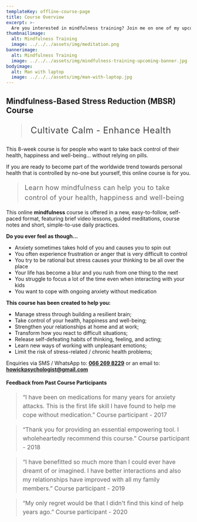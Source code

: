 ```yaml
---
templateKey: offline-course-page
title: Course Overview
excerpt: >-
  Are you interested in mindfulness training? Join me on one of my upcoming courses.
thumbnailimage:
  alt: Mindfulness Training
  image: ../../../assets/img/meditation.png
bannerimage:
  alt: Mindfulness Training
  image: ../../../assets/img/mindfulness-training-upcoming-banner.jpg
bodyimage:
  alt: Man with laptop
  image: ../../../assets/img/man-with-laptop.jpg
---
```


## Mindfulness-Based Stress Reduction (MBSR) Course

<blockquote style="color:#444; font-size: 24px;line-height:1.5;letter-spacing:0.5px">
  Cultivate Calm - Enhance Health</blockquote>

This 8-week course is for people who want to take back control of their health, happiness and well-being... without relying on pills.

If you are ready to become part of the worldwide trend towards personal health that is controlled by no-one but yourself, this online course is for you.

<blockquote style="font-size: 18px;line-height:1.5;letter-spacing:0.5px">
  Learn how mindfulness can help you to take control of your health, happiness and well-being</blockquote>

This online **mindfulness** course is offered in a new, easy-to-follow, self-paced format, featuring brief video lessons, guided meditations, course notes and short, simple-to-use daily practices.

**Do you ever feel as though…**

- Anxiety sometimes takes hold of you and causes you to spin out
- You often experience frustration or anger that is very difficult to control
- You try to be rational but stress causes your thinking to be all over the place
- Your life has become a blur and you rush from one thing to the next
- You struggle to focus a lot of the time even when interacting with your kids
- You want to cope with ongoing anxiety without medication

**This course has been created to help you:**

- Manage stress through building a resilient brain;
- Take control of your health, happiness and well-being;
- Strengthen your relationships at home and at work;
- Transform how you react to difficult situations;
- Release self-defeating habits of thinking, feeling, and acting;
- Learn new ways of working with unpleasant emotions;
- Limit the risk of stress-related / chronic health problems;

Enquiries via SMS / WhatsApp to: **[066 269 8229](tel:+27662698229)** or an email to: **[howickpsychologist@gmail.com](mailto:howickpsychologist@gmail.com)**

#### Feedback from Past Course Participants

<blockquote style="font-size: 16px;text-transform: none;text-align: left;line-height:1.5">“I have been on medications for many years for anxiety attacks. This is the first life skill I have found to help me cope without medication.”  <span style="font-weight:normal">Course participant - 2017</span></blockquote>

<blockquote style="font-size: 16px;text-transform: none;text-align: left;line-height:1.5">“Thank you for providing an essential empowering tool. I wholeheartedly recommend this course.” <span style="font-weight:normal">Course participant - 2018</span></blockquote>

<blockquote style="font-size: 16px;text-transform: none;text-align: left;line-height:1.5">“I have benefitted so much more than I could ever have dreamt of or imagined. I have better interactions and also my relationships have improved with all my family members.” <span style="font-weight:normal">Course participant - 2019</span></blockquote>

<blockquote style="font-size: 16px;text-transform: none;text-align: left;line-height:1.5">“My only regret would be that I didn't find this kind of help years ago.” <span style="font-weight:normal">Course participant - 2020</span></blockquote>
